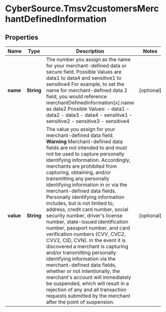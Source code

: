 # CyberSource.Tmsv2customersMerchantDefinedInformation

## Properties
Name | Type | Description | Notes
------------ | ------------- | ------------- | -------------
**name** | **String** | The number you assign as the name for your merchant-defined data or secure field. Possible Values are data1 to data4 and sensitive1 to sensitive4  For example, to set the name for merchant-defined data 2 field, you would reference merchantDefinedInformation[x].name as data2 Possible Values: - data1 - data2 - data3 - data4 - sensitive1 - sensitive2 - sensitive3 - sensitive4  | [optional] 
**value** | **String** | The value you assign for your merchant-defined data field.  **Warning** Merchant-defined data fields are not intended to and must not be used to capture personally identifying information. Accordingly, merchants are prohibited from capturing, obtaining, and/or transmitting any personally identifying information in or via the merchant-defined data fields. Personally identifying information includes, but is not limited to, address, credit card number, social security number, driver&#39;s license number, state-issued identification number, passport number, and card verification numbers (CVV, CVC2, CVV2, CID, CVN). In the event it is discovered a merchant is capturing and/or transmitting personally identifying information via the merchant-defined data fields, whether or not intentionally, the merchant&#39;s account will immediately be suspended, which will result in a rejection of any and all transaction requests submitted by the merchant after the point of suspension.  | [optional] 


